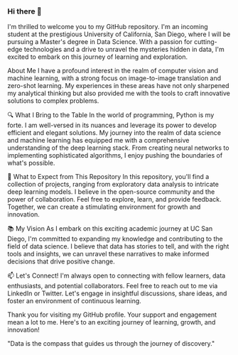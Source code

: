 ### Hi there 👋

I'm thrilled to welcome you to my GitHub repository. I'm an incoming student at the prestigious University of California, San Diego, where I will be pursuing a Master's degree in Data Science. With a passion for cutting-edge technologies and a drive to unravel the mysteries hidden in data, I'm excited to embark on this journey of learning and exploration.

About Me
I have a profound interest in the realm of computer vision and machine learning, with a strong focus on image-to-image translation and zero-shot learning. My experiences in these areas have not only sharpened my analytical thinking but also provided me with the tools to craft innovative solutions to complex problems.

🔍 What I Bring to the Table
In the world of programming, Python is my forte. I am well-versed in its nuances and leverage its power to develop efficient and elegant solutions. My journey into the realm of data science and machine learning has equipped me with a comprehensive understanding of the deep learning stack. From creating neural networks to implementing sophisticated algorithms, I enjoy pushing the boundaries of what's possible.

🚀 What to Expect from This Repository
In this repository, you'll find a collection of projects, ranging from exploratory data analysis to intricate deep learning models. I believe in the open-source community and the power of collaboration. Feel free to explore, learn, and provide feedback. Together, we can create a stimulating environment for growth and innovation.

📚 My Vision
As I embark on this exciting academic journey at UC San Diego, I'm committed to expanding my knowledge and contributing to the field of data science. I believe that data has stories to tell, and with the right tools and insights, we can unravel these narratives to make informed decisions that drive positive change.

📫 Let's Connect!
I'm always open to connecting with fellow learners, data enthusiasts, and potential collaborators. Feel free to reach out to me via LinkedIn or Twitter. Let's engage in insightful discussions, share ideas, and foster an environment of continuous learning.

Thank you for visiting my GitHub profile. Your support and engagement mean a lot to me. Here's to an exciting journey of learning, growth, and innovation!

"Data is the compass that guides us through the journey of discovery."
